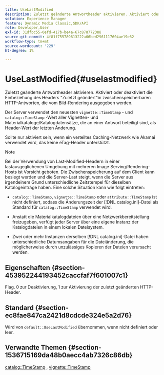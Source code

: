 ```yaml
---
title: UseLastModified
description: Zuletzt geänderte Antwortheader aktivieren. Aktiviert oder deaktiviert die Einbeziehung des Headers "Zuletzt geändert"in zwischenspeicherbaren HTTP-Antworten, die vom Bild-Rendering ausgegeben werden.
solution: Experience Manager
feature: Dynamic Media Classic,SDK/API
role: Developer,User
exl-id: 31dfbc55-0efd-417b-be4a-67c878772388
source-git-commit: 4f81f755789613222a66bed2961117604ae19e62
workflow-type: tm+mt
source-wordcount: '229'
ht-degree: 1%

---
```


# UseLastModified{#uselastmodified}

Zuletzt geänderte Antwortheader aktivieren. Aktiviert oder deaktiviert die Einbeziehung des Headers &quot;Zuletzt geändert&quot;in zwischenspeicherbaren HTTP-Antworten, die vom Bild-Rendering ausgegeben werden.

Der Server verwendet den neuesten `vignette::TimeStamp` - und `catalog::TimeStamp` -Wert aller Vignetten- und Materialkataloge/Katalogdatensätze, die an einer Antwort beteiligt sind, als Header-Wert der letzten Änderung.

Sollte nur aktiviert sein, wenn ein verteiltes Caching-Netzwerk wie Akamai verwendet wird, das keine eTag-Header unterstützt.

>[!NOTE]
>
>Bei der Verwendung von Last-Modified-Headern in einer lastausgeglichenen Umgebung mit mehreren Image Serving/Rendering-Hosts ist Vorsicht geboten. Die Zwischenspeicherung auf dem Client kann besiegt werden und die Server-Last steigt, wenn die Server aus irgendeinem Grund unterschiedliche Zeitstempel für dieselben Katalogeinträge haben. Eine solche Situation kann wie folgt eintreten:

* `catalog::TimeStamp`, `vignette::TimeStamp` oder `attribute::TimeStamp` ist nicht definiert, sodass die Änderungszeit der [!DNL catalog.ini]-Datei als Standard für `catalog::TimeStamp` verwendet wird.

* Anstatt die Materialkatalogdateien über eine Netzwerkbereitstellung freizugeben, verfügt jeder Server über eine eigene Instanz der Katalogdateien in einem lokalen Dateisystem.
* Zwei oder mehr Instanzen derselben [!DNL catalog.ini]-Datei haben unterschiedliche Datumsangaben für die Dateiänderung, die möglicherweise durch unzulässiges Kopieren der Dateien verursacht werden.

## Eigenschaften {#section-453952244193452caccfaf7f601007c1}

Flag. 0 zur Deaktivierung, 1 zur Aktivierung der zuletzt geänderten HTTP-Header.

## Standard {#section-ec8fae847ca2421d8cdcde324e5a2d76}

Wird von `default::UseLastModified` übernommen, wenn nicht definiert oder leer.

## Verwandte Themen {#section-1536715169da48b0aecc4ab7326c86db}

[catalog::TimeStamp](../../../../../ir-api/material-cat/image-rendering-api-ref/c-ir-material-catalog/c-ir-material-data-reference/r-ir-timestamp-dataref.md#reference-6daf7973dc4f4b4e9e8165756db7c319) , [vignette::TimeStamp](../../../../../ir-api/material-cat/image-rendering-api-ref/c-ir-material-catalog/c-ir-vignette-map-reference/r-ir-timestamp-vignette.md#reference-d57cdd40a6a645d199dbb1d56cc85bc1)

